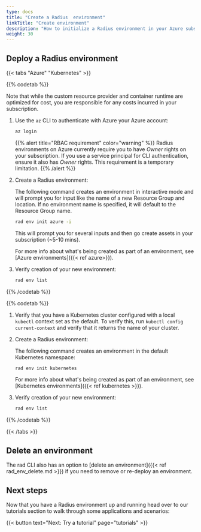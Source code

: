 ```yaml
---
type: docs
title: "Create a Radius  environment"
linkTitle: "Create environment"
description: "How to initialize a Radius environment in your Azure subscription or Kubernetes cluster"
weight: 30
---
```


## Deploy a Radius environment

{{< tabs "Azure" "Kubernetes" >}}

{{% codetab %}}

Note that while the custom resource provider and container runtime are optimized for cost, you are responsible for any costs incurred in your subscription.

1. Use the `az` CLI to authenticate with Azure your Azure account:

   ```sh
   az login
   ```

   {{% alert title="RBAC requirement" color="warning" %}}
   Radius environments on Azure currently require you to have *Owner* rights on your subscription. If you use a service principal for CLI authentication, ensure it also has *Owner* rights. This requirement is a temporary limitation.
   {{% /alert %}}

1. Create a Radius environment:

   The following command creates an environment in interactive mode and will prompt you for input like the name of a new Resource Group and location. If no environment name is specified, it will default to the Resource Group name.

   ```sh
   rad env init azure -i
   ```

   This will prompt you for several inputs and then go create assets in your subscription (~5-10 mins). 

   For more info about what's being created as part of an environment, see [Azure environments]({{< ref azure>}}).

1. Verify creation of your new environment:

   ```sh
   rad env list
   ```

{{% /codetab %}}

{{% codetab %}}
1. Verify that you have a Kubernetes cluster configured with a local `kubectl` context set as the default.
   To verify this, run `kubectl config current-context` and verify that it returns the name of your cluster.

1. Create a Radius environment:

   The following command creates an environment in the default Kubernetes namespace:

   ```sh
   rad env init kubernetes
   ```

   For more info about what's being created as part of an environment, see [Kubernetes environments]({{< ref kubernetes >}}).

1. Verify creation of your new environment:

   ```sh
   rad env list
   ```
{{% /codetab %}}

{{< /tabs >}}

## Delete an environment

The rad CLI also has an option to [delete an environment]({{< ref rad_env_delete.md >}}) if you need to remove or re-deploy an environment.

## Next steps

Now that you have a Radius environment up and running head over to our tutorials section to walk through some applications and scenarios:

{{< button text="Next: Try a tutorial" page="tutorials" >}}
